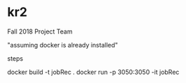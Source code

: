 # kr2
Fall 2018 Project Team

"assuming docker is already installed"

steps

docker build -t jobRec .
docker run -p 3050:3050 -it jobRec
